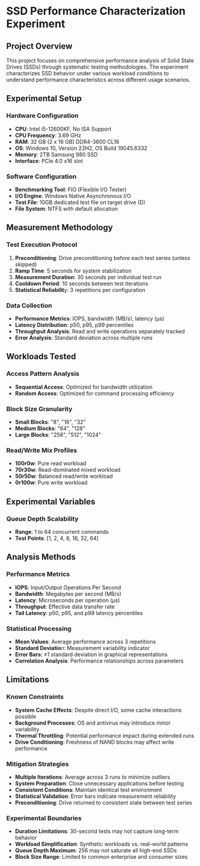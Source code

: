 # SSD Performance Characterization Experiment

## Project Overview
This project focuses on comprehensive performance analysis of Solid State Drives (SSDs) through systematic testing methodologies. The experiment characterizes SSD behavior under various workload conditions to understand performance characteristics across different usage scenarios.


## Experimental Setup

### Hardware Configuration
- **CPU**: Intel i5-12600KF, No ISA Support
- **CPU Frequency**: 3.69 GHz
- **RAM**: 32 GB (2 x 16 GB) DDR4-3600 CL16
- **OS**: Windows 10, Version 22H2, OS Build 19045.6332
- **Memory**: 2TB Samsung 980 SSD
- **Interface**: PCIe 4.0 x16 slot

### Software Configuration
- **Benchmarking Tool**: FIO (Flexible I/O Tester)
- **I/O Engine**: Windows Native Asynchronous I/O
- **Test File**: 10GB dedicated test file on target drive (D)
- **File System**: NTFS with default allocation

## Measurement Methodology

### Test Execution Protocol
1. **Preconditioning**: Drive preconditioning before each test series (unless skipped)
2. **Ramp Time**: 5 seconds for system stabilization
3. **Measurement Duration**: 30 seconds per individual test run
4. **Cooldown Period**: 10 seconds between test iterations
5. **Statistical Reliabilit**y: 3 repetitions per configuration

### Data Collection
- **Performance Metrics**: IOPS, bandwidth (MB/s), latency (μs)
- **Latency Distribution**: p50, p95, p99 percentiles
- **Throughput Analysis**: Read and write operations separately tracked
- **Error Analysis**: Standard deviation across multiple runs

## Workloads Tested

### Access Pattern Analysis
- **Sequential Access**: Optimized for bandwidth utilization
- **Random Access**: Optimized for command processing efficiency

### Block Size Granularity
- **Small Blocks**: "8", "16", "32"
- **Medium Blocks**: "64", "128"
- **Large Blocks**: "256", "512", "1024"

### Read/Write Mix Profiles
- **100r0w**: Pure read workload
- **70r30w**: Read-dominated mixed workload
- **50r50w**: Balanced read/write workload
- **0r100w**: Pure write workload

## Experimental Variables

### Queue Depth Scalability
- **Range**: 1 to 64 concurrent commands
- **Test Points**: [1, 2, 4, 8, 16, 32, 64]

## Analysis Methods
### Performance Metrics
- **IOPS**: Input/Output Operations Per Second
- **Bandwidth**: Megabytes per second (MB/s)
- **Latency**: Microseconds per operation (μs)
- **Throughput**: Effective data transfer rate
- **Tail Latency**: p50, p95, and p99 latency percentiles

### Statistical Processing
- **Mean Values**: Average performance across 3 repetitions
- **Standard Deviatio**n: Measurement variability indicator
- **Error Bars**: ±1 standard deviation in graphical representations
- **Correlation Analysis**: Performance relationships across parameters

## Limitations
### Known Constraints
- **System Cache Effects**: Despite direct I/O, some cache interactions possible
- **Background Processes**: OS and antivirus may introduce minor variability
- **Thermal Throttling**: Potential performance impact during extended runs
- **Drive Conditioning**: Freshness of NAND blocks may affect write performance

### Mitigation Strategies
- **Multiple Iterations**: Average across 3 runs to minimize outliers
- **System Preparation**: Close unnecessary applications before testing
- **Consistent Conditions**: Maintain identical test environment
- **Statistical Validation**: Error bars indicate measurement reliability
- **Preconditioning**: Drive returned to consistent state between test series

### Experimental Boundaries
- **Duration Limitations**: 30-second tests may not capture long-term behavior
- **Workload Simplification**: Synthetic workloads vs. real-world patterns
- **Queue Depth Maximum**: 256 may not saturate all high-end SSDs
- **Block Size Range**: Limited to common enterprise and consumer sizes
